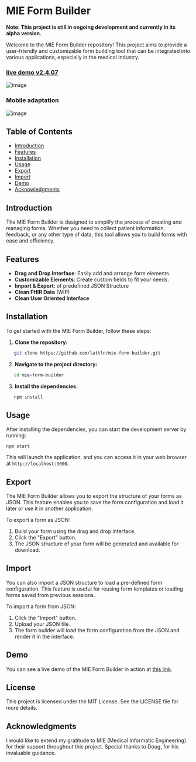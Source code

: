 # MIE Form Builder

**Note: This project is still in ongoing development and currently in its alpha version.**

Welcome to the MIE Form Builder repository! This project aims to provide a user-friendly and customizable form building tool that can be integrated into various applications, especially in the medical industry.


### [live demo v2.4.07](https://lattln.github.io/mie-form-builder/) 
![image](https://github.com/user-attachments/assets/af3a642e-7db0-4bb0-8228-50817bb04383)
### Mobile adaptation
![image](https://github.com/user-attachments/assets/9007765b-95f3-4c84-aae2-a3922647b1b7)



## Table of Contents

- [Introduction](#introduction)
- [Features](#features)
- [Installation](#installation)
- [Usage](#usage)
- [Export](#export)
- [Import](#import)
- [Demo](#demo)
- [Acknowledgments](#acknowledgments)

## Introduction

The MIE Form Builder is designed to simplify the process of creating and managing forms. Whether you need to collect patient information, feedback, or any other type of data, this tool allows you to build forms with ease and efficiency.

## Features

- **Drag and Drop Interface**: Easily add and arrange form elements.
- **Customizable Elements**: Create custom fields to fit your needs.
- **Import & Export**: of predefined JSON Structure
- **Clean FHIR Data** (WIP)
- **Clean User Oriented Interface**

## Installation

To get started with the MIE Form Builder, follow these steps:

1. **Clone the repository:**

```bash
   git clone https://github.com/lattln/mie-form-builder.git
```
2. **Navigate to the project directory:**
```bash
   cd mie-form-builder
```
3. **Install the dependencies:**
```bash
   npm install
```
## Usage

After installing the dependencies, you can start the development server by running:
```
npm start
```

This will launch the application, and you can access it in your web browser at `http://localhost:3000`.

## Export

The MIE Form Builder allows you to export the structure of your forms as JSON. This feature enables you to save the form configuration and load it later or use it in another application.

To export a form as JSON:

1. Build your form using the drag and drop interface.
2. Click the "Export" button.
3. The JSON structure of your form will be generated and available for download.

## Import

You can also import a JSON structure to load a pre-defined form configuration. This feature is useful for reusing form templates or loading forms saved from previous sessions.

To import a form from JSON:

1. Click the "Import" button.
2. Upload your JSON file.
3. The form builder will load the form configuration from the JSON and render it in the interface.

## Demo

You can see a live demo of the MIE Form Builder in action at [this link](https://lattln.github.io/mie-form-builder/).

## License

This project is licensed under the MIT License. See the LICENSE file for more details.

## Acknowledgments

I would like to extend my gratitude to MIE (Medical Informatic Engineering) for their support throughout this project. Special thanks to Doug, for his invaluable guidance.
